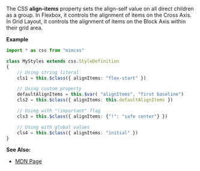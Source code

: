 The CSS **align-items** property sets the align-self value on all direct children as a group. In Flexbox, it controls the alignment of items on the Cross Axis. In Grid Layout, it controls the alignment of items on the Block Axis within their grid area.

**Example**

```typescript
import * as css from "mimcss"

class MyStyles extends css.StyleDefinition
{
    // Using string literal
    cls1 = this.$class({ alignItems: "flex-start" })

    // Using custom property
    defaultAlignItems = this.$var( "alignItems", "first baseline")
    cls2 = this.$class({ alignItems: this.defaultAlignItems })

    // Using with "!important" flag
    cls3 = this.$class({ alignItems: {"!": "safe center"} })

    // Using with global values
    cls4 = this.$class({ alignItems: "initial" })
}
```

**See Also:**
- <a href="https://developer.mozilla.org/en-US/docs/Web/CSS/align-items" target="mdn">MDN Page</a>

